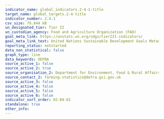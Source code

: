 ```yaml
---
indicator_name: global_indicators.2-4-1-title
target_name: global_targets.2-4-title
indicator_number: 2.4.1
csv_size: 78.844 kB
un_designated_tier: Tier II
un_custodian_agency: Food and Agriculture Organization (FAO)
goal_meta_link: https://unstats.un.org/sdgs/tierIII-indicators/
goal_meta_link_text: United Nations Sustainable Development Goals Metadata (PDF 4.0 MB)
reporting_status: notstarted
data_non_statistical: false
graph_type: line
data_keywords: DEFRA
source_active_1: false
source_active_2: true
source_organisation_2: Department for Environment, Food & Rural Affairs (Defra)
source_contact_2: farming-statistics@defra.gsi.gov.uk
source_active_3: false
source_active_4: false
source_active_5: false
source_active_6: false
indicator_sort_order: 02-04-01
standalone: true
other_info: 
---
```

